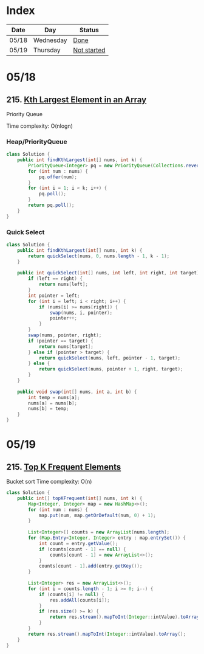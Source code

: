 # Index

| Date | Day | Status |
| ----------- | ----------- | ----------- |
| 05/18 | Wednesday | [Done](#0518) |
| 05/19 | Thursday | [Not started](#0519) |

# 05/18

## 215. [Kth Largest Element in an Array](https://leetcode.com/problems/kth-largest-element-in-an-array/)

Priority Queue

Time complexity: O(nlogn)

### Heap/PriorityQueue
```java
class Solution {
    public int findKthLargest(int[] nums, int k) {
        PriorityQueue<Integer> pq = new PriorityQueue(Collections.reverseOrder());
        for (int num : nums) {
            pq.offer(num);
        }
        for (int i = 1; i < k; i++) {
            pq.poll();
        }
        return pq.poll();
    }
}
```

### Quick Select
```java
class Solution {
    public int findKthLargest(int[] nums, int k) {
        return quickSelect(nums, 0, nums.length - 1, k - 1);
    }
    
    public int quickSelect(int[] nums, int left, int right, int target) {
        if (left == right) {
            return nums[left];
        }
        int pointer = left;
        for (int i = left; i < right; i++) {
            if (nums[i] >= nums[right]) {
                swap(nums, i, pointer);
                pointer++;
            }
        }
        swap(nums, pointer, right);
        if (pointer == target) {
            return nums[target];
        } else if (pointer > target) {
            return quickSelect(nums, left, pointer - 1, target);
        } else {
            return quickSelect(nums, pointer + 1, right, target);
        }
    }
    
    public void swap(int[] nums, int a, int b) {
        int temp = nums[a];
        nums[a] = nums[b];
        nums[b] = temp;
    }
}
```



# 05/19 

## 215. [Top K Frequent Elements](https://leetcode.com/problems/top-k-frequent-elements/)
Bucket sort 
Time complexity: O(n)
```java
class Solution {
    public int[] topKFrequent(int[] nums, int k) {
        Map<Integer, Integer> map = new HashMap<>();
        for (int num : nums) {
            map.put(num, map.getOrDefault(num, 0) + 1);
        }
        
        List<Integer>[] counts = new ArrayList[nums.length];
        for (Map.Entry<Integer, Integer> entry : map.entrySet()) {
            int count = entry.getValue();
            if (counts[count - 1] == null) {
                counts[count - 1] = new ArrayList<>();
            }
            counts[count - 1].add(entry.getKey());
        }
        
        List<Integer> res = new ArrayList<>();
        for (int i = counts.length - 1; i >= 0; i--) {
            if (counts[i] != null) {
                res.addAll(counts[i]);
            }
            if (res.size() >= k) {
                return res.stream().mapToInt(Integer::intValue).toArray();
            }
        }
        return res.stream().mapToInt(Integer::intValue).toArray();
    }
}
```
